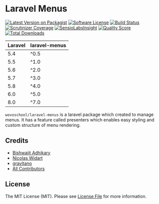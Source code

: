 # Laravel Menus

[![Latest Version on Packagist](https://img.shields.io/packagist/v/wovoschool/laravel-menus.svg?style=flat-square)](https://packagist.org/packages/wovoschool/laravel-menus)
[![Software License](https://img.shields.io/badge/license-MIT-brightgreen.svg?style=flat-square)](LICENSE.md)
[![Build Status](https://img.shields.io/travis/wovoschool/laravel-menus/master.svg?style=flat-square)](https://travis-ci.org/wovoschool/laravel-menus)
[![Scrutinizer Coverage](https://img.shields.io/scrutinizer/coverage/g/wovoschool/laravel-menus.svg?style=flat-square)](https://scrutinizer-ci.com/g/wovoschool/laravel-menus/?branch=master)
[![SensioLabsInsight](https://img.shields.io/sensiolabs/i/6b187410-e586-465f-a137-2d1fbf7ac724.svg?style=flat-square)](https://insight.sensiolabs.com/projects/6b187410-e586-465f-a137-2d1fbf7ac724)
[![Quality Score](https://img.shields.io/scrutinizer/g/wovoschool/laravel-menus.svg?style=flat-square)](https://scrutinizer-ci.com/g/wovoschool/laravel-menus)
[![Total Downloads](https://img.shields.io/packagist/dt/wovoschool/laravel-menus.svg?style=flat-square)](https://packagist.org/packages/wovoschool/laravel-menus)

| **Laravel**  |  **laravel-menus** |
|---|---|
| 5.4  | ^0.5  |
| 5.5  | ^1.0  |
| 5.6  | ^2.0  |
| 5.7  | ^3.0  |
| 5.8  | ^4.0  |
| 6.0  | ^5.0  |
| 8.0  | ^7.0  |

`wovoschool/laravel-menus` is a laravel package which created to manage menus. It has a feature called presenters which enables easy styling and custom structure of menu rendering.


## Credits

- [Bishwajit Adhikary](https://github.com/bishwajitcadhikary)
- [Nicolas Widart](https://github.com/nidart)
- [gravitano](https://github.com/gravitano)
- [All Contributors](../../contributors)

## License

The MIT License (MIT). Please see [License File](LICENSE.md) for more information.
